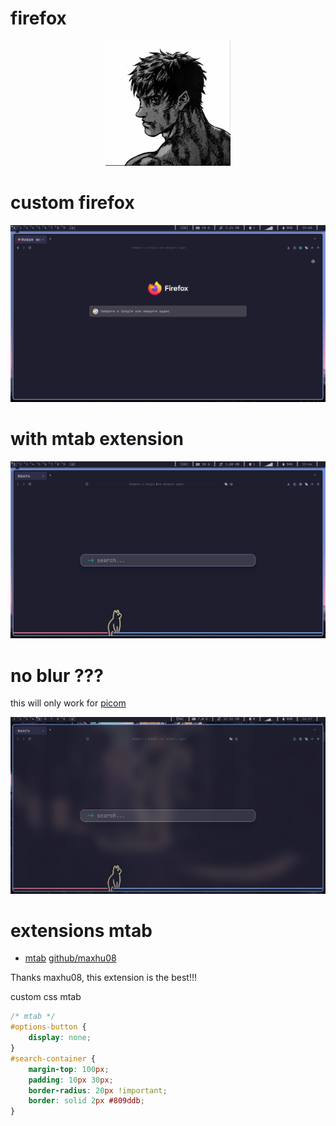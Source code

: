 # firefox

<div align=center>
<img  src="./img/maaru.png" width=200 />
</div>

# custom firefox

![race](./img/firefox.png)

# with mtab extension

![race](./img/firefox-mtab.png)

# no blur ???

this will only work for [picom](https://github.com/fdev31/picom)

![race](./img/firefox-blur.png)

# extensions mtab

-   [mtab](https://addons.mozilla.org/en-US/firefox/addon/mtab/)
[github/maxhu08](https://github.com/maxhu08/mtab)
<p>Thanks maxhu08, this extension is the best!!!</p>

custom css mtab

```css
/* mtab */
#options-button {
	display: none;
}
#search-container {
	margin-top: 100px;
	padding: 10px 30px;
	border-radius: 20px !important;
	border: solid 2px #809ddb;
}
```
